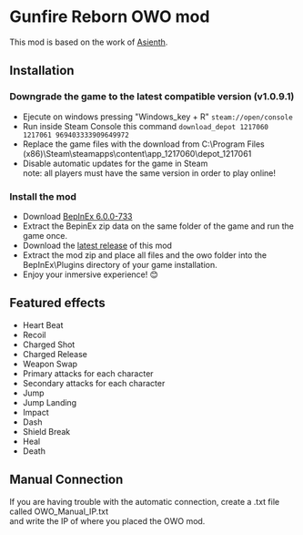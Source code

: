 # Gunfire Reborn OWO mod
This mod is based on the work of [Asienth](https://github.com/Astienth/gunfire-reborn-bhaptics).

## Installation
### Downgrade the game to the latest compatible version (v1.0.9.1)
- Ejecute on windows pressing "Windows_key + R" `steam://open/console`
- Run inside Steam Console this command `download_depot 1217060 1217061 969403333909649972`
- Replace the game files with the download from C:\Program Files (x86)\Steam\steamapps\content\app_1217060\depot_1217061
- Disable automatic updates for the game in Steam  
note: all players must have the same version in order to play online!
### Install the mod
- Download [BepInEx 6.0.0-733](https://builds.bepinex.dev/projects/bepinex_be/733/BepInEx-Unity.IL2CPP-win-x64-6.0.0-be.733%2B995f049.zip)
- Extract the BepinEx zip data on the same folder of the game and run the game once.
- Download the [latest release](https://github.com/OWODevelopers/OWO_GunfireReborn/releases/latest) of this mod
- Extract the mod zip and place all files and the owo folder into the BepInEx\Plugins directory of your game installation.
- Enjoy your inmersive experience! 😊

## Featured effects
- Heart Beat
- Recoil
- Charged Shot
- Charged Release
- Weapon Swap
- Primary attacks for each character
- Secondary attacks for each character
- Jump
- Jump Landing
- Impact
- Dash
- Shield Break
- Heal
- Death

## Manual Connection
If you are having trouble with the automatic connection, create a .txt file called OWO_Manual_IP.txt  
and write the IP of where you placed the OWO mod.
